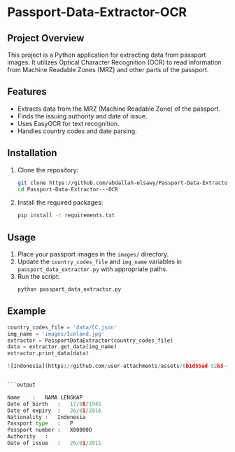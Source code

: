 # Passport-Data-Extractor-OCR
## Project Overview

This project is a Python application for extracting data from passport images. It utilizes Optical Character Recognition (OCR) to read information from Machine Readable Zones (MRZ) and other parts of the passport.

## Features
- Extracts data from the MRZ (Machine Readable Zone) of the passport.
- Finds the issuing authority and date of issue.
- Uses EasyOCR for text recognition.
- Handles country codes and date parsing.

## Installation
1. Clone the repository:
    ```bash
    git clone https://github.com/abdallah-elsawy/Passport-Data-Extractor---OCR
    cd Passport-Data-Extractor---OCR
    ```

2. Install the required packages:
    ```bash
    pip install -r requirements.txt
    ```

## Usage
1. Place your passport images in the `images/` directory.
2. Update the `country_codes_file` and `img_name` variables in `passport_data_extractor.py` with appropriate paths.
3. Run the script:
    ```bash
    python passport_data_extractor.py
    ```

## Example
```python
country_codes_file = 'data/CC.json'
img_name = 'images/Iceland.jpg'
extractor = PassportDataExtractor(country_codes_file)
data = extractor.get_data(img_name)
extractor.print_data(data)

![Indonesia](https://github.com/user-attachments/assets/6b1d55ad-52b3-48bb-b50d-be701d1bc5a3)


```output

Name	:	NAMA LENGKAP
Date of birth	:	17/08/1945
Date of expiry	:	26/01/2016
Nationality	:	Indonesia
Passport type	:	P
Passport number	:	X00000O
Authority	:	
Date of issue	:	26/01/2011



